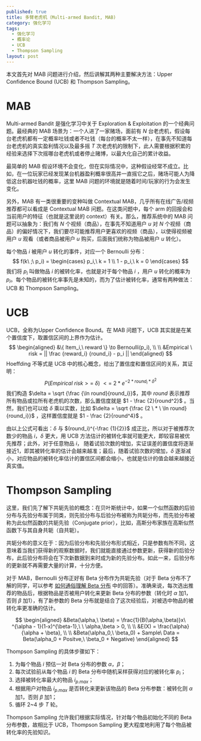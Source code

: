 ```yaml
---
published: true
title: 多臂老虎机（Multi-armed Bandit, MAB)
category: 强化学习
tags: 
  - 强化学习
  - 概率论
  - UCB
  - Thompson Sampling
layout: post
---
```


本文首先对 MAB 问题进行介绍，然后讲解其两种主要解决方法：Upper Confidence Bound (UCB) 和 Thompson Sampling。

# MAB

Multi-armed Bandit 是强化学习中关于 Exploration & Exploitation 的一个经典问题。最经典的 MAB 场景为：一个人进了一家赌场，面前有 $N$ 台老虎机，假设每台老虎机都有一定概率吐钱或者不吐钱（每台的概率不太一样），在事先不知道每台老虎机的真实盈利情况以及最多摇 $T$ 次老虎机的限制下，此人需要根据积累的经验来选择下次摇哪台老虎机或者停止赌博，以最大化自己的累计收益。

最简单的 MAB 假设环境不会变化，但在实际情况中，这种假设经常不成立。比如，在一位玩家已经发现某台机器盈利概率很高并一直摇它之后，赌场可能人为降低这台机器吐钱的概率，这里 MAB 问题的环境就是随着时间/玩家的行为会发生变化。

另外，MAB 有一类很重要的变种叫做 Contextual MAB，几乎所有在线广告/视频推荐都可以看成是 Contextual MAB 问题。在这类问题中，每个 arm 的回报会和当前用户的特征（也就是这里说的 context）有关。那么，推荐系统中的 MAB 问题可以抽象为：我们有 $N$ 个视频（商品），在事先不知道用户 $u$ 对 $N$ 个视频（商品）的偏好情况下，我们要尽可能推荐用户更喜欢的视频（商品），以使得视频被用户 $u$ 观看（或者商品被用户 $u$ 购买，后面我们统称为物品被用户 $u$ 转化）。

每个物品 $i$ 被用户 $u$ 转化的事件，对应一个 Bernoulli 分布：
$$
f(k\ ;\ p_i) =
\begin{cases}
p_i,\ k = 1 \\ 
1 - p_i,\ k = 0
\end{cases}
$$
我们将 $p_i$ 叫做物品 $i$ 的被转化率，也就是对于每个物品 $i$ ，用户 $u$ 转化的概率为 $p_i$。每个物品的被转化率事先是未知的，而为了估计被转化率，通常有两种做法：UCB 和 Thompson Sampling。

# UCB

UCB，全称为Upper Confidence Bound。在 MAB 问题下，UCB 其实就是在某个置信度下，取置信区间的上界作为估计。
$$
\begin{aligned}
&\{ Item_i,\ reward \} \to Bernoulli(p_i), \\ \\
&Empirical \ risk = || \frac {reward_i} {round_i} - p_i ||
\end{aligned}
$$
Hoeffding 不等式是 UCB 中的核心概念，给出了置信度和置信区间的关系，其证明：
$$
P(Empirical \ risk >= \ \delta) \ <= \ 2 * e^{-2*round_i*\delta^2}
$$
我们构造 $\delta = \sqrt {\frac {\ln round}{round_i}}$，其中 $round$ 表示推荐所有物品或拉所有老虎机的次数，那么置信度就是 $1 - \frac {2}{round^2}$ 。当然，我们也可以给 $\delta$ 乘以实数，比如 $\delta = \sqrt {\frac {2 \ * \ \ln round}{round_i}}$ ，这样置信度就是 $1 - \frac {2}{round^4}$ 。

由以上公式可看出：$\delta$ 与 $(round_i)^{-\frac {1}{2}}$ 成正比，所以对于被推荐次数少的物品 $i$，$\delta$ 更大，用 UCB 方法估计的被转化率就可能更大，即较容易被优先推荐；此外，对于任意物品 $i$， 随着试验次数的增加，实证误差的置信度将逐渐接近1，即其被转化率的估计会越来越准；最后，随着试验次数的增加，$\delta$ 逐渐减小，对应物品的被转化率估计的置信区间都会缩小，也就是估计的值会越来越接近真实值。

# Thompson Sampling

这里，我们先了解下共轭先验的概念：在贝叶斯统计中，如果一个似然函数的后验分布与先验分布属于同类，则先验分布与后验分布被称为共轭分布，而先验分布被称为此似然函数的共轭先验（Conjugate prior），比如，高斯分布家族在高斯似然函数下与其自身共轭（自共轭）。

共轭分布的意义在于：因为后验分布和先验分布形式相近，只是参数有所不同，这意味着当我们获得新的观察数据时，我们就能直接通过参数更新，获得新的后验分布，此后验分布将会在下次新数据到来时成为新的先验分布。如此一来，后验分布的更新就不再需要大量的计算，十分方便。

对于 MAB，Bernoulli 分布正好有 Beta 分布作为共轭先验（对于 Beta 分布不了解的同学，可以参考 [如何通俗理解 Beta 分布](https://www.zhihu.com/question/30269898) 中的回答）。准确来说，每次选出推荐的物品后，根据物品是否被用户转化来更新 Beta 分布的参数（转化时 $\alpha$ 加1，否则 $\beta$ 加1），有了新参数的 Beta 分布就是结合了这次经验后，对被选中物品的被转化率更准确的估计。


$$
\begin{aligned}
&Beta(\alpha,\ \beta) = \frac{1}{B(\alpha,\beta)}x\ ^{\alpha - 1}(1-x)^{\beta-1},\ \ \alpha,\beta > 0, \\ \\
&E(X) = \frac{\alpha}{\alpha + \beta}, \\ \\
&Beta(\alpha_0,\ \beta_0) + Sample\ Data = Beta(\alpha_0 + Positve,\ \beta_0 + Negative)
\end{aligned}
$$

Thompson Sampling 的具体步骤如下：

1. 为每个物品 $i$ 预估一对 Beta 分布的参数 $\alpha$，$\beta$；
2. 每次试验前从每个物品 $i$ 的 Beta 分布中随机采样获得对应的被转化率 $p_i$；
3. 选择被转化率最大的物品 $i_{p.max}$；
4. 根据用户对物品 $i_{p.max}$ 是否转化来更新该物品的 Beta 分布参数：被转化则 $\alpha$ 加1，否则 $\beta$ 加1；
5. 循环 2~4 步 $T$ 轮。

Thompson Sampling 允许我们根据实际情况，针对每个物品初始化不同的 Beta 分布参数，故相比于 UCB，Thompson Sampling 更大程度地利用了每个物品被转化率的先验知识。